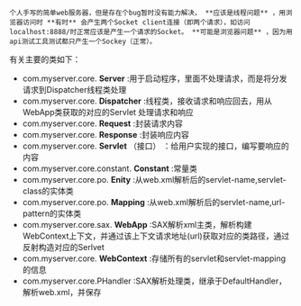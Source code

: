 


    个人手写的简单web服务器，但是存在个bug暂时没有能力解决， **应该是线程问题** ，用浏览器访问时 **有时** 会产生两个Socket client连接（即两个请求），如访问localhost:8888/时正常应该是产生一个请求的Socket。 **可能是浏览器问题** ，因为用api测试工具测试都只产生一个Sockey（正常）。

有关主要的类如下：
- com.myserver.core. **Server**   :用于启动程序，里面不处理请求，而是将分发请求到Dispatcher线程类处理
- com.myserver.core. **Dispatcher** :线程类，接收请求和响应回去，用从WebApp类获取的对应的Servlet 处理请求和响应
- com.myserver.core. **Request** :封装请求内容
- com.myserver.core. **Response** :封装响应内容
- com.myserver.core. **Servlet** （接口）  ：给用户实现的接口，编写要响应的内容
- com.myserver.core.constant. **Constant** :常量类
- com.myserver.core.po. **Enity** :从web.xml解析后的servlet-name,servlet-class的实体类
- com.myserver.core.po. **Mapping** :从web.xml解析后的servlet-name,url-pattern的实体类
- com.myserver.core.sax. **WebApp**   :SAX解析xml主类，解析构建WebContext上下文，并通过该上下文请求地址(url)获取对应的类路径，通过反射构造对应的Serlvet
- com.myserver.core. **WebContext**   :存储所有的servlet和servlet-mapping的信息
- com.myserver.core.PHandler   :SAX解析处理类，继承于DefaultHandler，解析web.xml，并保存










